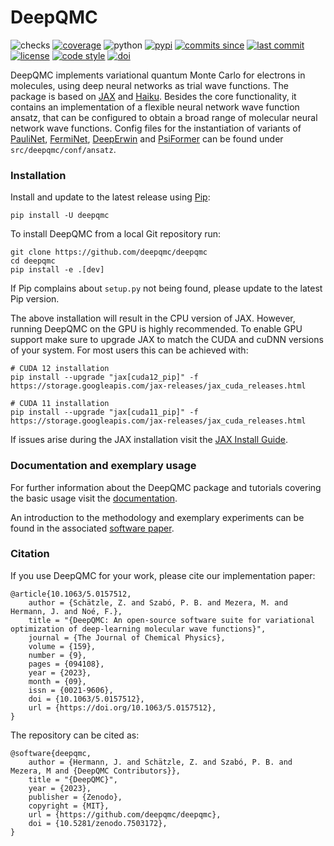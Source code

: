 # DeepQMC

![checks](https://img.shields.io/github/actions/workflow/status/deepqmc/deepqmc/tests.yaml?label=tests)
[![coverage](https://img.shields.io/codecov/c/github/deepqmc/deepqmc.svg)](https://codecov.io/gh/deepqmc/deepqmc)
![python](https://img.shields.io/pypi/pyversions/deepqmc.svg)
[![pypi](https://img.shields.io/pypi/v/deepqmc.svg)](https://pypi.org/project/deepqmc/)
[![commits since](https://img.shields.io/github/commits-since/deepqmc/deepqmc/latest.svg)](https://github.com/deepqmc/deepqmc/releases)
[![last commit](https://img.shields.io/github/last-commit/deepqmc/deepqmc.svg)](https://github.com/deepqmc/deepqmc/commits/master)
[![license](https://img.shields.io/github/license/deepqmc/deepqmc.svg)](https://github.com/deepqmc/deepqmc/blob/master/LICENSE)
[![code style](https://img.shields.io/badge/code%20style-black-202020.svg)](https://github.com/ambv/black)
[![doi](https://img.shields.io/badge/doi-10.5281%2Fzenodo.3960826-blue)](http://doi.org/10.5281/zenodo.3960826)

DeepQMC implements variational quantum Monte Carlo for electrons in molecules, using deep neural networks as trial wave functions. The package is based on [JAX](https://github.com/google/jax) and [Haiku](https://github.com/deepmind/dm-haiku). Besides the core functionality, it contains an implementation of a flexible neural network wave function ansatz, that can be configured to obtain a broad range of molecular neural network wave functions. Config files for the instantiation of variants of [PauliNet](https://doi.org/10.1038/s41557-020-0544-y), [FermiNet](https://link.aps.org/doi/10.1103/PhysRevResearch.2.033429), [DeepErwin](https://arxiv.org/abs/2205.09438) and [PsiFormer](https://arxiv.org/abs/2211.13672) can be found under `src/deepqmc/conf/ansatz`.

### Installation

Install and update to the latest release using [Pip](https://pip.pypa.io/en/stable/quickstart/):

```
pip install -U deepqmc
```

To install DeepQMC from a local Git repository run:

```
git clone https://github.com/deepqmc/deepqmc
cd deepqmc
pip install -e .[dev]
```

If Pip complains about `setup.py` not being found, please update to the latest Pip version.

The above installation will result in the CPU version of JAX. However, running DeepQMC on the GPU is highly recommended. To enable GPU support make sure to upgrade JAX to match the CUDA and cuDNN versions of your system. For most users this can be achieved with:

```
# CUDA 12 installation
pip install --upgrade "jax[cuda12_pip]" -f https://storage.googleapis.com/jax-releases/jax_cuda_releases.html

# CUDA 11 installation
pip install --upgrade "jax[cuda11_pip]" -f https://storage.googleapis.com/jax-releases/jax_cuda_releases.html
```

If issues arise during the JAX installation visit the [JAX Install Guide](https://github.com/google/jax#installation).

### Documentation and exemplary usage

For further information about the DeepQMC package and tutorials covering the basic usage visit the [documentation](https://deepqmc.github.io).

An introduction to the methodology and exemplary experiments can be found in the associated [software paper](https://doi.org/10.1063/5.0157512).


### Citation

If you use DeepQMC for your work, please cite our implementation paper:

```
@article{10.1063/5.0157512,
    author = {Schätzle, Z. and Szabó, P. B. and Mezera, M. and Hermann, J. and Noé, F.},
    title = "{DeepQMC: An open-source software suite for variational optimization of deep-learning molecular wave functions}",
    journal = {The Journal of Chemical Physics},
    volume = {159},
    number = {9},
    pages = {094108},
    year = {2023},
    month = {09},
    issn = {0021-9606},
    doi = {10.1063/5.0157512},
    url = {https://doi.org/10.1063/5.0157512},
}

```
The repository can be cited as:

```
@software{deepqmc,
	author = {Hermann, J. and Schätzle, Z. and Szabó, P. B. and Mezera, M and {DeepQMC Contributors}},
	title = "{DeepQMC}",
	year = {2023},
	publisher = {Zenodo},
	copyright = {MIT},
	url = {https://github.com/deepqmc/deepqmc},
	doi = {10.5281/zenodo.7503172},
}
```
